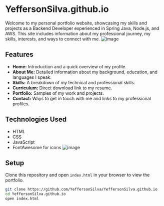 # YeffersonSilva.github.io

Welcome to my personal portfolio website, showcasing my skills and projects as a Backend Developer experienced in Spring Java, Node.js, and AWS. This site includes information about my professional journey, my skills, interests, and ways to connect with me.
![image](https://github.com/YeffersonSilva/YeffersonSilva.github.oi/assets/117882117/e48a8717-712c-4f7e-b616-029ef3c9b796)

## Features

- **Home:** Introduction and a quick overview of my profile.
- **About Me:** Detailed information about my background, education, and languages I speak.
- **Skills:** A breakdown of my technical and professional skills.
- **Curriculum:** Direct download link to my resume.
- **Portfolio:** Samples of my work and projects.
- **Contact:** Ways to get in touch with me and links to my professional profiles.

## Technologies Used

- HTML
- CSS
- JavaScript
- FontAwesome for icons
![image](https://github.com/YeffersonSilva/YeffersonSilva.github.oi/assets/117882117/56951ad2-32ba-4a13-b874-83196b158b59)

## Setup

Clone this repository and open `index.html` in your browser to view the portfolio.

```bash
git clone https://github.com/YeffersonSilva/YeffersonSilva.github.io
cd YeffersonSilva.github.io
open index.html
